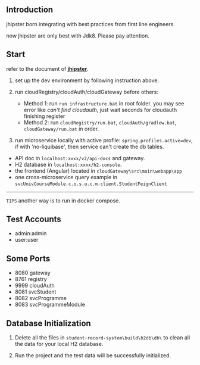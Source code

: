 ## Introduction
jhipster born integrating with best practices from first line engineers.

now jhipster are only best with Jdk8. Please pay attention.

## Start
refer to the document of [**jhipster**](https://www.jhipster.tech/development/).

1. set up the dev environment by following instruction above.

2. run cloudRegistry/cloudAuth/cloudGateway before others: 

   - Method 1: run `run infrastructure.bat` in root folder. you may see error like *can't find cloudauth*, just wait seconds for cloudauth finishing register 
   - Method 2: run `cloudRegistry/run.bat`, `cloudAuth/gradlew.bat`, `cloudGateway/run.bat` in order.
  
3. run microservice locally with active profile: 
   `spring.profiles.active=dev`, if with 'no-liquibase', then service can't create the db tables.
   
- API doc in `localhost:xxxx/v2/api-docs` and gateway.
- H2 database in `localhost:xxxx/h2-console`.
- the frontend (Angular) located in `cloudGateway\src\main\webapp\app`
- one cross-microservice query example in `svcUnivCourseModule.c.o.s.u.c.m.client.StudentFeignClient`

-------
`TIPS` another way is to run in docker compose.

## Test Accounts

- admin:admin
- user:user

## Some Ports

- 8080 gateway
- 8761 registry
- 9999 cloudAuth
- 8081 svcStudent
- 8082 svcProgramme
- 8083 svcProgrammeModule

## Database Initialization

1. Delete all the files in `student-record-system\build\h2db\db\` to clean all the data for your local H2 database.

2. Run the project and the test data will be successfully initialized.